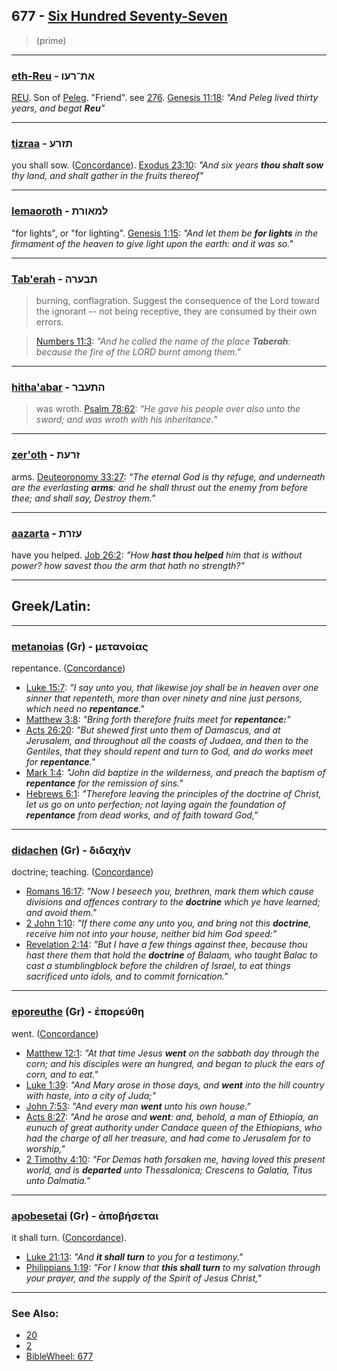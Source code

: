 ## 677 - [Six Hundred Seventy-Seven](/keys/OZMf)
> (prime)

---

### [eth-Reu](/keys/ATh-ROV) - את־רעו
[REU](/keys/ROV). Son of [Peleg](/keys/PLG). "Friend". see [276](276). [Genesis 11:18](https://biblehub.com/genesis/11-18.htm): *"And Peleg lived thirty years, and begat **Reu**"*

---

### [tizraa](/keys/ThZRO) - תזרע
you shall sow. ([Concordance](https://biblehub.com/hebrew/tizra_2232.htm)). [Exodus 23:10](https://biblehub.com/exodus/23-10.htm): *"And six years **thou shalt sow** thy land, and shalt gather in the fruits thereof"*

---

### [lemaoroth](/keys/LMAVRTh) - למאורת
"for lights", or "for lighting". [Genesis 1:15](http://biblehub.com/genesis/1-15.htm): *"And let them be **for lights** in the firmament of the heaven to give light upon the earth: and it was so."*

---

### [Tab'erah](/keys/ThBORH) - תבערה
> burning, conflagration. Suggest the consequence of the Lord toward the ignorant -- not being receptive, they are consumed by their own errors.

> [Numbers 11:3](http://biblehub.com/numbers/11-3.htm): *"And he called the name of the place **Taberah**: because the fire of the LORD burnt among them."*

---

### [hitha'abar](/keys/HThOBR) - התעבר
> was wroth. [Psalm 78:62](http://biblehub.com/psalms/78-62.htm): *"He gave his people over also unto the sword; and was wroth with his inheritance."*

---

### [zer'oth](/keys/ZROTh) - זרעת
arms. [Deuteoronomy 33:27](https://biblehub.com/deuteoronomy/33-27.htm): *"The eternal God is thy refuge, and underneath are the everlasting **arms**: and he shall thrust out the enemy from before thee; and shall say, Destroy them."*

---

### [aazarta](/keys/OZRTh) - עזרת
have you helped. [Job 26:2](https://biblehub.com/job/26-2.htm): *"How **hast thou helped** him that is without power? how savest thou the arm that hath no strength?"*

---

## Greek/Latin:

---

### [metanoias](/greek?word=metanoias) (Gr) - μετανοίας
repentance. ([Concordance](https://biblehub.com/greek/metanoias_3341.htm))

- [Luke 15:7](https://biblehub.com/luke/15-7.htm): *"I say unto you, that likewise joy shall be in heaven over one sinner that repenteth, more than over ninety and nine just persons, which need no **repentance**."*
- [Matthew 3:8](https://biblehub.com/matthew/3-8.htm): *"Bring forth therefore fruits meet for **repentance:**"*
- [Acts 26:20](https://biblehub.com/acts/26-20.htm): *"But shewed first unto them of Damascus, and at Jerusalem, and throughout all the coasts of Judaea, and then to the Gentiles, that they should repent and turn to God, and do works meet for **repentance**."*
- [Mark 1:4](https://biblehub.com/mark/1-4.htm): *"John did baptize in the wilderness, and preach the baptism of **repentance** for the remission of sins."*
- [Hebrews 6:1](https://biblehub.com/hebrews/6-1.htm): *"Therefore leaving the principles of the doctrine of Christ, let us go on unto perfection; not laying again the foundation of **repentance** from dead works, and of faith toward God,"*

---

### [didachen](/greek?word=didachhn) (Gr) - διδαχὴν
doctrine; teaching. ([Concordance](https://biblehub.com/greek/didache_n_1322.htm))

- [Romans 16:17](https://biblehub.com/romans/16-17.htm): *"Now I beseech you, brethren, mark them which cause divisions and offences contrary to the **doctrine** which ye have learned; and avoid them."*
- [2 John 1:10](https://biblehub.com/2_john/1-10.htm): *"If there come any unto you, and bring not this **doctrine**, receive him not into your house, neither bid him God speed:"*
- [Revelation 2:14](https://biblehub.com/revelation/2-14.htm): *"But I have a few things against thee, because thou hast there them that hold the **doctrine** of Balaam, who taught Balac to cast a stumblingblock before the children of Israel, to eat things sacrificed unto idols, and to commit fornication."*

---

### [eporeuthe](/greek?word=eporeuthh) (Gr) - ἐπορεύθη
went. ([Concordance](https://biblehub.com/greek/eporeuthe__4198.htm))

- [Matthew 12:1](https://biblehub.com/matthew/12-1.htm): *"At that time Jesus **went** on the sabbath day through the corn; and his disciples were an hungred, and began to pluck the ears of corn, and to eat."*
- [Luke 1:39](https://biblehub.com/luke/1-39.htm): *"And Mary arose in those days, and **went** into the hill country with haste, into a city of Juda;"*
- [John 7:53](https://biblehub.com/john/7-53.htm): *"And every man **went** unto his own house."*
- [Acts 8:27](https://biblehub.com/acts/8-27.htm): *"And he arose and **went**: and, behold, a man of Ethiopia, an eunuch of great authority under Candace queen of the Ethiopians, who had the charge of all her treasure, and had come to Jerusalem for to worship,"*
- [2 Timothy 4:10](https://biblehub.com/2_timothy/4-10.htm): *"For Demas hath forsaken me, having loved this present world, and is **departed** unto Thessalonica; Crescens to Galatia, Titus unto Dalmatia."*

---

### [apobesetai](/greek?word=apobhsetai) (Gr) - ἀποβήσεται
it shall turn. ([Concordance](https://biblehub.com/greek/apobe_setai_576.htm)).

- [Luke 21:13](https://biblehub.com/luke/21-13.htm): *"And **it shall turn** to you for a testimony."*
- [Philippians 1:19](https://biblehub.com/philippians/1-19.htm): *"For I know that **this shall turn** to my salvation through your prayer, and the supply of the Spirit of Jesus Christ,"*

---

### See Also:

- [20](20)
- [2](2)
- [BibleWheel: 677](https://www.biblewheel.com//GR/GR_Database.php?SearchBy_Gematria=677)
